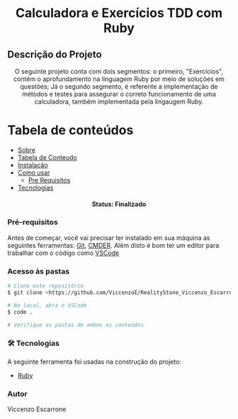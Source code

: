 <h1 align="center">Calculadora e Exercícios TDD com Ruby</h1>


## Descrição do Projeto
<p align="center">O seguinte projeto conta com dois segmentos: o primeiro, "Exercícios", contém o aprofundamento na linguagem Ruby por meio de soluções em questões; Já o segundo segmento, é referente a implementação de métodos e testes para assegurar o correto funcionamento de uma calculadora, também implementada pela lingaugem Ruby. </p>


Tabela de conteúdos
=================
<!--ts-->
   * [Sobre](#Sobre)
   * [Tabela de Conteudo](#tabela-de-conteudo)
   * [Instalação](#instalacao)
   * [Como usar](#como-usar)
      * [Pre Requisitos](#pre-requisitos)
   * [Tecnologias](#tecnologias)
<!--te-->


<h4 align="center"> 
	Status: Finalizado
</h4>


### Pré-requisitos

Antes de começar, você vai precisar ter instalado em sua máquina as seguintes ferramentas:
[Git](https://git-scm.com), [CMDER](https://github.com/cmderdev/cmder). 
Além disto é bom ter um editor para trabalhar com o código como [VSCode](https://code.visualstudio.com/)



### Acesso às pastas 

```bash
# Clone este repositório
$ git clone <https://github.com/ViccenzoE/RealityStone_Viccenzo_Escarrone_Compass.git>

# No local, abra o VSCode
$ code .

# Verifique as pastas de ambos os conteúdos

```


### 🛠 Tecnologias

A seguinte ferramenta foi usadas na construção do projeto:

- [Ruby](http://rubyinstaller.org/downloads/)



### Autor

Viccenzo Escarrone